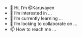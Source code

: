 - 👋 Hi, I’m @Karuvayen
- 👀 I’m interested in ...
- 🌱 I’m currently learning ...
- 💞️ I’m looking to collaborate on ...
- 📫 How to reach me ...

<!---
Karuvayen/Karuvayen is a ✨ special ✨ repository because its `README.md` (this file) appears on your GitHub profile.
You can click the Preview link to take a look at your changes.
--->
